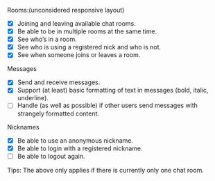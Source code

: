 Rooms:(unconsidered responsive layout)
- [x] Joining and leaving available chat rooms.  
- [x] Be able to be in multiple rooms at the same time.  
- [x] See who’s in a room.  
- [x] See who is using a registered nick and who is not.  
- [x] See when someone joins or leaves a room.  

Messages  
- [x] Send and receive messages.  
- [x] Support (at least) basic formatting of text in messages (bold, italic, underline).  
- [ ] Handle (as well as possible) if other users send messages with strangely formatted content.  

Nicknames  
- [x] Be able to use an anonymous nickname.  
- [x] Be able to login with a registered nickname.  
- [ ] Be able to logout again.  

Tips: The above only applies if there is currently only one chat room.